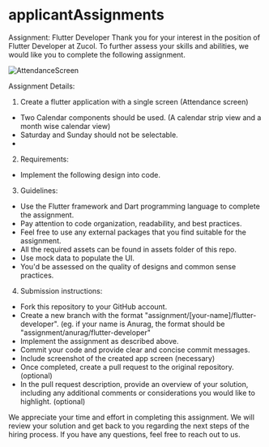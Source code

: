 # applicantAssignments

Assignment: Flutter Developer
Thank you for your interest in the position of Flutter Developer at Zucol. To further assess your skills and abilities, we would like you to complete the following assignment.

![AttendanceScreen](https://github.com/jangir-ritik/applicantAssignments/assets/115213651/d5f86077-4608-4773-9303-53ceb2b5d67c)

Assignment Details:
1. Create a flutter application with a single screen (Attendance screen)
- Two Calendar components should be used. (A calendar strip view and a month wise calendar view)
- Saturday and Sunday should not be selectable.
- 
2. Requirements: 
- Implement the following design into code.
3. Guidelines:
- Use the Flutter framework and Dart programming language to complete the assignment.
- Pay attention to code organization, readability, and best practices.
- Feel free to use any external packages that you find suitable for the assignment.
- All the required assets can be found in assets folder of this repo.
- Use mock data to populate the UI.
- You'd be assessed on the quality of designs and common sense practices.
4. Submission instructions: 
- Fork this repository to your GitHub account.
- Create a new branch with the format "assignment/[your-name]/flutter-developer". (eg. if your name is Anurag, the format should be "assignment/anurag/flutter-developer"
- Implement the assignment as described above.
- Commit your code and provide clear and concise commit messages.
- Include screenshot of the created app screen (necessary)
- Once completed, create a pull request to the original repository. (optional)
- In the pull request description, provide an overview of your solution, including any additional comments or considerations you would like to highlight. (optional)

We appreciate your time and effort in completing this assignment. We will review your solution and get back to you regarding the next steps of the hiring process. If you have any questions, feel free to reach out to us.
